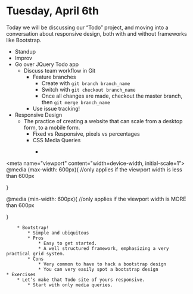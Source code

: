 # Tuesday, April 6th

Today we will be discussing our “Todo” project, and moving into a conversation about responsive design, both with and without frameworks like Bootstrap.

* Standup
* Improv
* Go over JQuery Todo app
    * Discuss team workflow in Git
        * Feature branches
            * Create with `git branch branch_name`
            * Switch with `git checkout branch_name`
            * Once all changes are made, checkout the master branch, then `git merge branch_name`
        * Use issue tracking!
* Responsive Design
    * The practice of creating a website that can scale from a desktop form, to a mobile form.
        * Fixed vs Responsive, pixels vs percentages
        * CSS Media Queries
            * ```
<meta name="viewport" content="width=device-width, initial-scale=1”>
@media (max-width: 600px){ //only applies if the viewport width is less than 600px

}

@media (min-width: 600px){ //only applies if the viewport width is MORE than 600px

}
```
    * Bootstrap!
        * Simple and ubiquitous
        * Pros
            * Easy to get started.
            * A well structured framework, emphasizing a very practical grid system.
        * Cons
            * Very common to have to hack a bootstrap design
            * You can very easily spot a bootstrap design
* Exercises
    * Let’s make that Todo site of yours responsive.
        * Start with only media queries.
